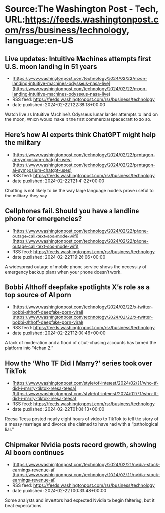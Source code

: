 # Source:The Washington Post - Tech, URL:https://feeds.washingtonpost.com/rss/business/technology, language:en-US

## Live updates: Intuitive Machines attempts first U.S. moon landing in 51 years
 - [https://www.washingtonpost.com/technology/2024/02/22/moon-landing-intuitive-machines-odysseus-nasa-live](https://www.washingtonpost.com/technology/2024/02/22/moon-landing-intuitive-machines-odysseus-nasa-live)
 - RSS feed: https://feeds.washingtonpost.com/rss/business/technology
 - date published: 2024-02-22T22:38:18+00:00

Watch live as Intuitive Machine’s Odysseus lunar lander attempts to land on the moon, which would make it the first commercial spacecraft to do so.

## Here’s how AI experts think ChatGPT might help the military
 - [https://www.washingtonpost.com/technology/2024/02/22/pentagon-ai-symposium-chatgpt-uses](https://www.washingtonpost.com/technology/2024/02/22/pentagon-ai-symposium-chatgpt-uses)
 - RSS feed: https://feeds.washingtonpost.com/rss/business/technology
 - date published: 2024-02-22T21:41:22+00:00

Chatting is not likely to be the way large language models prove useful to the military, they say.

## Cellphones fail. Should you have a landline phone for emergencies?
 - [https://www.washingtonpost.com/technology/2024/02/22/phone-outage-call-text-sos-mode-wifi](https://www.washingtonpost.com/technology/2024/02/22/phone-outage-call-text-sos-mode-wifi)
 - RSS feed: https://feeds.washingtonpost.com/rss/business/technology
 - date published: 2024-02-22T19:26:06+00:00

A widespread outage of mobile phone service shows the necessity of emergency backup plans when your phone doesn’t work.

## Bobbi Althoff deepfake spotlights X’s role as a top source of AI porn
 - [https://www.washingtonpost.com/technology/2024/02/22/x-twitter-bobbi-althoff-deepfake-porn-viral](https://www.washingtonpost.com/technology/2024/02/22/x-twitter-bobbi-althoff-deepfake-porn-viral)
 - RSS feed: https://feeds.washingtonpost.com/rss/business/technology
 - date published: 2024-02-22T12:00:46+00:00

A lack of moderation and a flood of clout-chasing accounts has turned the platform into “4chan 2.”

## How the ‘Who TF Did I Marry?’ series took over TikTok
 - [https://www.washingtonpost.com/style/of-interest/2024/02/21/who-tf-did-i-marry-tiktok-reesa-teesa](https://www.washingtonpost.com/style/of-interest/2024/02/21/who-tf-did-i-marry-tiktok-reesa-teesa)
 - RSS feed: https://feeds.washingtonpost.com/rss/business/technology
 - date published: 2024-02-22T01:08:13+00:00

Reesa Teesa posted nearly eight hours of video to TikTok to tell the story of a messy marriage and divorce she claimed to have had with a “pathological liar.”

## Chipmaker Nvidia posts record growth, showing AI boom continues
 - [https://www.washingtonpost.com/technology/2024/02/21/nvidia-stock-earnings-revenue-ai](https://www.washingtonpost.com/technology/2024/02/21/nvidia-stock-earnings-revenue-ai)
 - RSS feed: https://feeds.washingtonpost.com/rss/business/technology
 - date published: 2024-02-22T00:33:48+00:00

Some analysts and investors had expected Nvidia to begin faltering, but it beat expectations.

